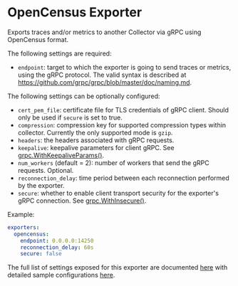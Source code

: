 # OpenCensus Exporter

Exports traces and/or metrics to another Collector via gRPC using OpenCensus format.

The following settings are required:

- `endpoint`: target to which the exporter is going to send traces or metrics,
using the gRPC protocol. The valid syntax is described at
https://github.com/grpc/grpc/blob/master/doc/naming.md.

The following settings can be optionally configured:

- `cert_pem_file`: certificate file for TLS credentials of gRPC client. Should
only be used if `secure` is set to true.
- `compression`: compression key for supported compression types within
collector. Currently the only supported mode is `gzip`.
- `headers`: the headers associated with gRPC requests.
- `keepalive`: keepalive parameters for client gRPC. See
[grpc.WithKeepaliveParams()](https://godoc.org/google.golang.org/grpc#WithKeepaliveParams).
- `num_workers` (default = 2): number of workers that send the gRPC requests. Optional.
- `reconnection_delay`: time period between each reconnection performed by the
exporter.
- `secure`: whether to enable client transport security for the exporter's gRPC
connection. See [grpc.WithInsecure()](https://godoc.org/google.golang.org/grpc#WithInsecure).

Example:

```yaml
exporters:
  opencensus:
    endpoint: 0.0.0.0:14250
    reconnection_delay: 60s
    secure: false
```

The full list of settings exposed for this exporter are documented [here](./config.go)
with detailed sample configurations [here](./testdata/config.yaml).
